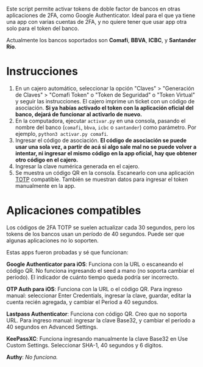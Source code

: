 Este script permite activar tokens de doble factor de bancos
en otras aplicaciones de 2FA, como Google Authenticator.
Ideal para el que ya tiene una app con varias cuentas de 2FA,
y no quiere tener que usar app otra solo para el token del banco.

Actualmente los bancos soportados son **Comafi**, **BBVA**, **ICBC**, y **Santander Río**.

Instrucciones
=============

1. En un cajero automático, seleccionar la opción
"Claves" > "Generación de Claves" > "Comafi Token" o "Token de Seguridad" o "Token Virtual" y seguir las instrucciones.
El cajero imprime un ticket con un código de asociación.
**Si ya habías activado el token con la aplicación oficial del banco,
dejará de funcionar al activarlo de nuevo.**
2. En la computadora, ejecutar `activar.py` en una consola,
pasando el nombre del banco (`comafi`, `bbva`, `icbc` o `santander`) como parámetro.
Por ejemplo, `python3 activar.py comafi`.
3. Ingresar el código de asociación.
**El código de asociación se puede usar una sola vez,
a partir de acá si algo sale mal no se puede volver a intentar,
ni ingresar el mismo código en la app oficial,
hay que obtener otro código en el cajero.**
4. Ingresar la clave numérica generada en el cajero.
5. Se muestra un código QR en la consola.
Escanearlo con una aplicación [TOTP](https://en.wikipedia.org/wiki/Time-based_One-time_Password_algorithm) compatible.
También se muestran datos para ingresar el token manualmente en la app.

Aplicaciones compatibles
========================

Los códigos de 2FA TOTP se suelen actualizar cada 30 segundos,
pero los tokens de los bancos usan un período de 40 segundos.
Puede ser que algunas aplicaciones no lo soporten.

Estas apps fueron probadas y sé que funcionan:

**Google Authenticator para iOS**: Funciona con la URL o escaneando el código QR.
No funciona ingresando el seed a mano (no soporta cambiar el período).
El indicador de cuánto tiempo queda podría ser incorrecto.

**OTP Auth para iOS**: Funciona con la URL o el código QR.
Para ingreso manual: seleccionar Enter Credentials, ingresar la clave, guardar,
editar la cuenta recién agregada, y cambiar el Period a 40 segundos.

**Lastpass Authenticator**: Funciona con código QR. Creo que no soporta URL.
Para ingreso manual: ingresar la clave Base32, y cambiar el período a 40 segundos en Advanced Settings.

**KeePassXC**: Funciona ingresando manualmente la clave Base32 en Use Custom Settings. Seleccionar SHA-1, 40 segundos y 6 dígitos.

**Authy**: *No funciona.*

<!-- (TODO: agregar instrucciones de cómo probar si una app es compatible) -->
